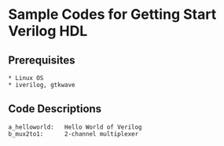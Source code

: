 # Sample Codes for Getting Start Verilog HDL

## Prerequisites
```
* Linux OS
* iverilog, gtkwave
```

## Code Descriptions
```
a_helloworld:   Hello World of Verilog
b_mux2to1:      2-channel multiplexer

```


